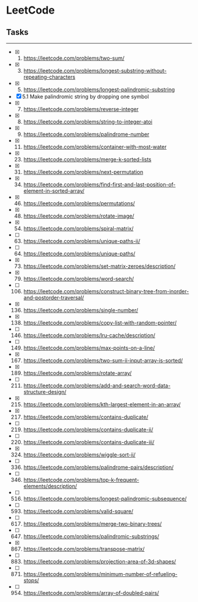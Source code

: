 # LeetCode

## Tasks
----
- [x] 1. https://leetcode.com/problems/two-sum/
- [x] 3. https://leetcode.com/problems/longest-substring-without-repeating-characters
- [x] 5. https://leetcode.com/problems/longest-palindromic-substring
- [x] 5.1 Make palindromic string by dropping one symbol
- [x] 7. https://leetcode.com/problems/reverse-integer
- [x] 8. https://leetcode.com/problems/string-to-integer-atoi
- [x] 9. https://leetcode.com/problems/palindrome-number
- [x] 11. https://leetcode.com/problems/container-with-most-water
- [x] 23. https://leetcode.com/problems/merge-k-sorted-lists
- [x] 31. https://leetcode.com/problems/next-permutation
- [x] 34. https://leetcode.com/problems/find-first-and-last-position-of-element-in-sorted-array/
- [x] 46. https://leetcode.com/problems/permutations/
- [x] 48. https://leetcode.com/problems/rotate-image/
- [x] 54. https://leetcode.com/problems/spiral-matrix/
- [ ] 63. https://leetcode.com/problems/unique-paths-ii/
- [ ] 64. https://leetcode.com/problems/unique-paths/
- [x] 73. https://leetcode.com/problems/set-matrix-zeroes/description/
- [x] 79. https://leetcode.com/problems/word-search/
- [ ] 106. https://leetcode.com/problems/construct-binary-tree-from-inorder-and-postorder-traversal/
- [x] 136. https://leetcode.com/problems/single-number/
- [x] 138. https://leetcode.com/problems/copy-list-with-random-pointer/
- [ ] 146. https://leetcode.com/problems/lru-cache/description/
- [ ] 149. https://leetcode.com/problems/max-points-on-a-line/
- [x] 167. https://leetcode.com/problems/two-sum-ii-input-array-is-sorted/
- [x] 189. https://leetcode.com/problems/rotate-array/
- [ ] 211. https://leetcode.com/problems/add-and-search-word-data-structure-design/
- [x] 215. https://leetcode.com/problems/kth-largest-element-in-an-array/
- [x] 217. https://leetcode.com/problems/contains-duplicate/
- [ ] 219. https://leetcode.com/problems/contains-duplicate-ii/
- [ ] 220. https://leetcode.com/problems/contains-duplicate-iii/
- [x] 324. https://leetcode.com/problems/wiggle-sort-ii/
- [ ] 336. https://leetcode.com/problems/palindrome-pairs/description/
- [ ] 346. https://leetcode.com/problems/top-k-frequent-elements/description/
- [ ] 516. https://leetcode.com/problems/longest-palindromic-subsequence/
- [ ] 593. https://leetcode.com/problems/valid-square/
- [ ] 617. https://leetcode.com/problems/merge-two-binary-trees/
- [ ] 647. https://leetcode.com/problems/palindromic-substrings/
- [x] 867. https://leetcode.com/problems/transpose-matrix/
- [ ] 883. https://leetcode.com/problems/projection-area-of-3d-shapes/
- [ ] 871. https://leetcode.com/problems/minimum-number-of-refueling-stops/
- [ ] 954. https://leetcode.com/problems/array-of-doubled-pairs/


